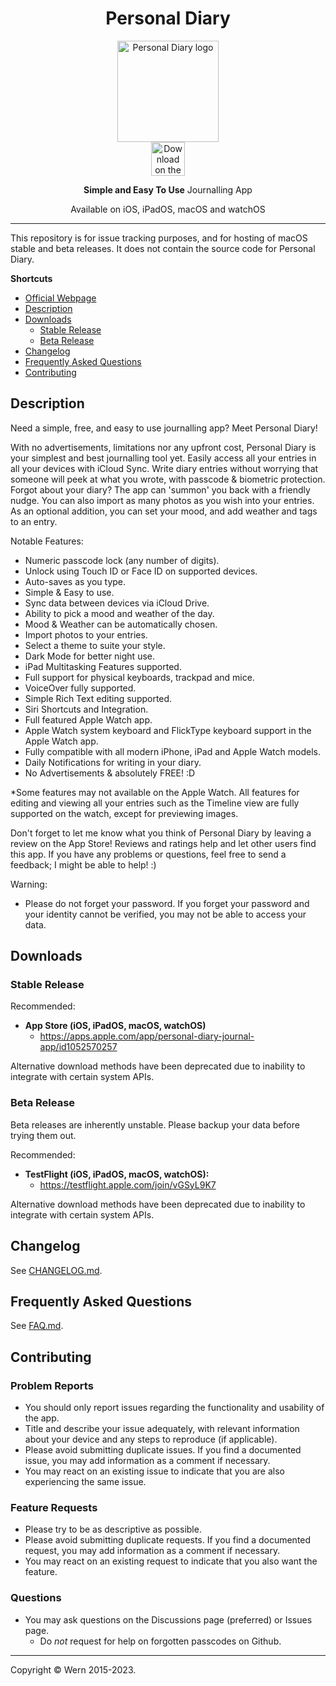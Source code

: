 <div align="center">
  <h1>Personal Diary</h1>
  <img src="assets/icon_rounded.png" alt="Personal Diary logo" height="162">
  <br>
  <a href="https://apps.apple.com/app/personal-diary-journal-app/id1052570257"><img src="assets/Download_on_the_App_Store.svg" alt="Download on the App Store" height="54"></a>
  <p>
    <strong>Simple and Easy To Use</strong> Journalling App
  </p>
  <p>
    Available on iOS, iPadOS, macOS and watchOS
  </p>
</div>

---

This repository is for issue tracking purposes, and for hosting of macOS stable and beta releases. It does not contain the source code for Personal Diary.

**Shortcuts**

- [Official Webpage](https://www.wernjie.com/personal-diary/)
- [Description](#description)
- [Downloads](#downloads)
    + [Stable Release](#stable-release)
    + [Beta Release](#beta-release)
- [Changelog](CHANGELOG.md)
- [Frequently Asked Questions](FAQ.md)
- [Contributing](#contributing)

## Description

Need a simple, free, and easy to use journalling app? Meet Personal Diary!

With no advertisements, limitations nor any upfront cost, Personal Diary is your simplest and best journalling tool yet. Easily access all your entries in all your devices with iCloud Sync. Write diary entries without worrying that someone will peek at what you wrote, with passcode & biometric protection. Forgot about your diary? The app can 'summon' you back with a friendly nudge. You can also import as many photos as you wish into your entries. As an optional addition, you can set your mood, and add weather and tags to an entry.

Notable Features:
  -  Numeric passcode lock (any number of digits).
  -  Unlock using Touch ID or Face ID on supported devices.
  -  Auto-saves as you type.
  -  Simple & Easy to use.
  -  Sync data between devices via iCloud Drive.
  -  Ability to pick a mood and weather of the day.
  -  Mood & Weather can be automatically chosen.
  -  Import photos to your entries.
  -  Select a theme to suite your style.
  -  Dark Mode for better night use.
  -  iPad Multitasking Features supported.
  -  Full support for physical keyboards, trackpad and mice.
  -  VoiceOver fully supported.
  -  Simple Rich Text editing supported.
  -  Siri Shortcuts and Integration.
  -  Full featured Apple Watch app.
  -  Apple Watch system keyboard and FlickType keyboard support in the Apple Watch app.
  -  Fully compatible with all modern iPhone, iPad and Apple Watch models.
  -  Daily Notifications for writing in your diary.
  -  No Advertisements & absolutely FREE! :D

*Some features may not available on the Apple Watch. All features for editing and viewing all your entries such as the Timeline view are fully supported on the watch, except for previewing images.

Don't forget to let me know what you think of Personal Diary by leaving a review on the App Store! Reviews and ratings help and let other users find this app. If you have any problems or questions, feel free to send a feedback; I might be able to help! :)

Warning:
- Please do not forget your password. If you forget your password and your identity cannot be verified, you may not be able to access your data.

## Downloads
### Stable Release

Recommended:
- **App Store (iOS, iPadOS, macOS, watchOS)**
    + https://apps.apple.com/app/personal-diary-journal-app/id1052570257

Alternative download methods have been deprecated due to inability to integrate with certain system APIs.

### Beta Release
Beta releases are inherently unstable. Please backup your data before trying them out.

Recommended:
- **TestFlight (iOS, iPadOS, macOS, watchOS):**
    + https://testflight.apple.com/join/vGSyL9K7

Alternative download methods have been deprecated due to inability to integrate with certain system APIs.

## Changelog

See [CHANGELOG.md](CHANGELOG.md).

## Frequently Asked Questions

See [FAQ.md](FAQ.md).

## Contributing

### Problem Reports
- You should only report issues regarding the functionality and usability of the app.
- Title and describe your issue adequately, with relevant information about your device and any steps to reproduce (if applicable).
- Please avoid submitting duplicate issues. If you find a documented issue, you may add information as a comment if necessary.
- You may react on an existing issue to indicate that you are also experiencing the same issue.

### Feature Requests
- Please try to be as descriptive as possible.
- Please avoid submitting duplicate requests. If you find a documented request, you may add information as a comment if necessary.
- You may react on an existing request to indicate that you also want the feature.

### Questions
- You may ask questions on the Discussions page (preferred) or Issues page.
    + Do *not* request for help on forgotten passcodes on Github.

---

Copyright © Wern 2015-2023.
